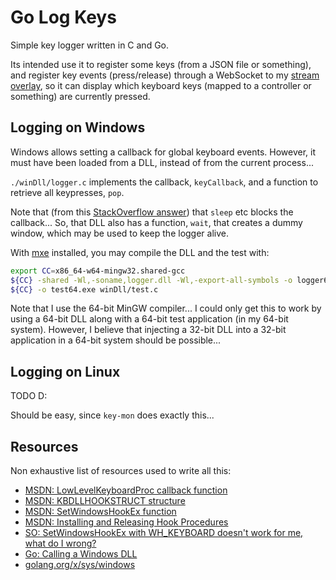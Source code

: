 # Go Log Keys

Simple key logger written in C and Go.

Its intended use it to register some keys (from a JSON file or something), and
register key events (press/release) through a WebSocket to my
[stream overlay](https://github.com/SirGFM/Roa-Stream-Skin), so it can display
which keyboard keys (mapped to a controller or something) are currently pressed.


## Logging on Windows

Windows allows setting a callback for global keyboard events. However, it must
have been loaded from a DLL, instead of from the current process...

`./winDll/logger.c` implements the callback, `keyCallback`, and a function
to retrieve all keypresses, `pop`.

Note that (from this
[StackOverflow answer](https://stackoverflow.com/questions/11176408/setwindowshookex-with-wh-keyboard-doesnt-work-for-me-what-do-i-wrong))
that `sleep` etc blocks the callback... So, that DLL also has a function,
`wait`, that creates a dummy window, which may be used to keep the logger alive.

With [mxe](http://mxe.cc/) installed, you may compile the DLL and the test with:

```sh
export CC=x86_64-w64-mingw32.shared-gcc
${CC} -shared -Wl,-soname,logger.dll -Wl,-export-all-symbols -o logger64.dll winDll/logger.c
${CC} -o test64.exe winDll/test.c
```

Note that I use the 64-bit MinGW compiler... I could only get this to work by
using a 64-bit DLL along with a 64-bit test application (in my 64-bit system).
However, I believe that injecting a 32-bit DLL into a 32-bit application in a
64-bit system should be possible...


## Logging on Linux

TODO D:

Should be easy, since `key-mon` does exactly this...


## Resources

Non exhaustive list of resources used to write all this:

* [MSDN: LowLevelKeyboardProc callback function](https://msdn.microsoft.com/en-US/library/windows/desktop/ms644985(v=vs.85).aspx)
* [MSDN: KBDLLHOOKSTRUCT structure](https://msdn.microsoft.com/en-US/library/windows/desktop/ms644967(v=vs.85).aspx)
* [MSDN: SetWindowsHookEx function](https://msdn.microsoft.com/en-US/library/windows/desktop/ms644990(v=vs.85).aspx)
* [MSDN: Installing and Releasing Hook Procedures](https://msdn.microsoft.com/en-US/library/windows/desktop/ms644960(v=vs.85).aspx#installing_releasing)
* [SO: SetWindowsHookEx with WH_KEYBOARD doesn't work for me, what do I wrong?](https://stackoverflow.com/questions/11176408/setwindowshookex-with-wh-keyboard-doesnt-work-for-me-what-do-i-wrong)
* [Go: Calling a Windows DLL](https://github.com/golang/go/wiki/WindowsDLLs)
* [golang.org/x/sys/windows](https://godoc.org/golang.org/x/sys/windows)

